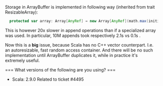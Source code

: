 Storage in ArrayBuffer is implemented in following way (inherited from trait ResizableArray):

```scala
  protected var array: Array[AnyRef] = new Array[AnyRef](math.max(initialSize, 1))  
```

This is however 20x slower in append operations than if a specialized array was used.
In particular, 10M appends took respectively 2.1s vs 0.1s .

Now this is a **big** issue, because Scala has no C++ vector<int> counterpart. I.e. an autoresizable, fast random access container. And there will be no such implementation until ArrayBuffer duplicates it, while in practice it's extremely useful.


=== What versions of the following are you using? ===
  - Scala: 2.9.0
Related to ticket #4495
